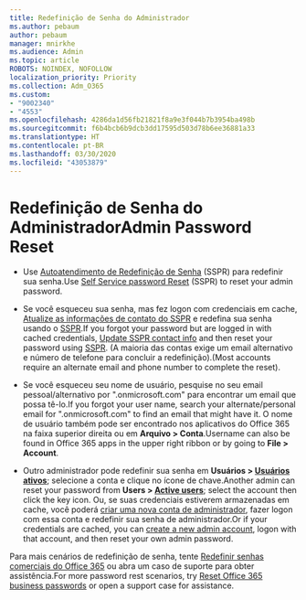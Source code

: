 ```yaml
---
title: Redefinição de Senha do Administrador
ms.author: pebaum
author: pebaum
manager: mnirkhe
ms.audience: Admin
ms.topic: article
ROBOTS: NOINDEX, NOFOLLOW
localization_priority: Priority
ms.collection: Adm_O365
ms.custom:
- "9002340"
- "4553"
ms.openlocfilehash: 4286da1d56fb21821f8a9e3f044b7b3954ba498b
ms.sourcegitcommit: f6b4bcb6b9dcb3dd17595d503d78b6ee36881a33
ms.translationtype: HT
ms.contentlocale: pt-BR
ms.lasthandoff: 03/30/2020
ms.locfileid: "43053879"
---
```

# <a name="admin-password-reset"></a><span data-ttu-id="f3f0f-102">Redefinição de Senha do Administrador</span><span class="sxs-lookup"><span data-stu-id="f3f0f-102">Admin Password Reset</span></span>

- <span data-ttu-id="f3f0f-103">Use [Autoatendimento de Redefinição de Senha](https://passwordreset.microsoftonline.com/) (SSPR) para redefinir sua senha.</span><span class="sxs-lookup"><span data-stu-id="f3f0f-103">Use [Self Service password Reset](https://passwordreset.microsoftonline.com/) (SSPR) to reset your admin password.</span></span>

- <span data-ttu-id="f3f0f-104">Se você esqueceu sua senha, mas fez logon com credenciais em cache, [Atualize as informações de contato do SSPR](https://go.microsoft.com/fwlink/?linkid=849451) e redefina sua senha usando o [SSPR](https://passwordreset.microsoftonline.com/).</span><span class="sxs-lookup"><span data-stu-id="f3f0f-104">If you forgot your password but are logged in with cached credentials, [Update SSPR contact info](https://go.microsoft.com/fwlink/?linkid=849451) and then reset your password using [SSPR](https://passwordreset.microsoftonline.com/).</span></span>  <span data-ttu-id="f3f0f-105">(A maioria das contas exige um email alternativo e número de telefone para concluir a redefinição).</span><span class="sxs-lookup"><span data-stu-id="f3f0f-105">(Most accounts require an alternate email and phone number to complete the reset).</span></span>

- <span data-ttu-id="f3f0f-106">Se você esqueceu seu nome de usuário, pesquise no seu email pessoal/alternativo por ".onmicrosoft.com" para encontrar um email que possa tê-lo.</span><span class="sxs-lookup"><span data-stu-id="f3f0f-106">If you forgot your user name, search your alternate/personal email for ".onmicrosoft.com" to find an email that might have it.</span></span>  <span data-ttu-id="f3f0f-107">O nome de usuário também pode ser encontrado nos aplicativos do Office 365 na faixa superior direita ou em **Arquivo > Conta**.</span><span class="sxs-lookup"><span data-stu-id="f3f0f-107">Username can also be found in Office 365 apps in the upper right ribbon or by going to **File > Account**.</span></span>

- <span data-ttu-id="f3f0f-108">Outro administrador pode redefinir sua senha em **Usuários > [Usuários ativos](https://portal.office.com/adminportal/home#/users)**; selecione a conta e clique no ícone de chave.</span><span class="sxs-lookup"><span data-stu-id="f3f0f-108">Another admin can reset your password from **Users > [Active users](https://portal.office.com/adminportal/home#/users)**; select the account then click the key icon.</span></span>  <span data-ttu-id="f3f0f-109">Ou, se suas credenciais estiverem armazenadas em cache, você poderá [criar uma nova conta de administrador](https://portal.office.com/adminportal/home#/users), fazer logon com essa conta e redefinir sua senha de administrador.</span><span class="sxs-lookup"><span data-stu-id="f3f0f-109">Or if your credentials are cached, you can [create a new admin account](https://portal.office.com/adminportal/home#/users), logon with that account, and then reset your own admin password.</span></span>

<span data-ttu-id="f3f0f-110">Para mais cenários de redefinição de senha, tente [Redefinir senhas comerciais do Office 365](https://docs.microsoft.com/microsoft-365/admin/add-users/reset-passwords) ou abra um caso de suporte para obter assistência.</span><span class="sxs-lookup"><span data-stu-id="f3f0f-110">For more password rest scenarios, try [Reset Office 365 business passwords](https://docs.microsoft.com/microsoft-365/admin/add-users/reset-passwords) or open a support case for assistance.</span></span>

